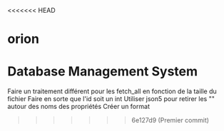 <<<<<<< HEAD
# orion
Database Management System
=======
Faire un traitement différent pour les fetch_all en fonction de la taille du fichier
Faire en sorte que l'id soit un int
Utiliser json5 pour retirer les "" autour des noms des propriétés
Créer un format
>>>>>>> 6e127d9 (Premier commit)
